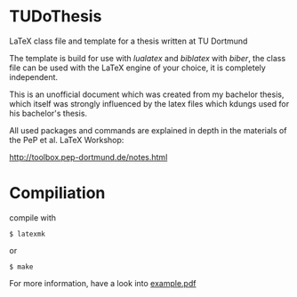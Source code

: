 # TUDoThesis


LaTeX class file and template for a thesis written at TU Dortmund

The template is build for use with _lualatex_ and _biblatex_ with _biber_,
the class file can be used with the LaTeX engine of your choice, it is completely independent.

This is an unofficial document which was created from my bachelor thesis, which itself
was strongly influenced by the latex files which kdungs used for his bachelor's thesis.

All used packages and commands are explained
in depth in the materials of the PeP et al. LaTeX Workshop:

http://toolbox.pep-dortmund.de/notes.html


# Compiliation

compile with 
```
$ latexmk
```

or 
```
$ make
```

For more information, have a look into [example.pdf](https://github.com/maxnoe/TuDoThesis/blob/master/example.pdf)
